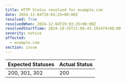 ```yaml
---
title: HTTP Status resolved for example.com
date: 2024-12-04T19:03:25+00:00Z
resolved: True
resolvedWhen: 2024-12-04T19:03:25+00:00Z
resolvedStartTime: 2024-10-25T21:09:43.191474+00:00
severity: notice
affected:
  - example.com
section: issue
---
```


| Expected Statuses | Actual Status  |
|-------------------|----------------|
| 200, 301, 302 | 200 |
